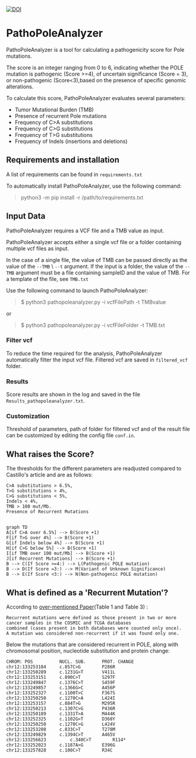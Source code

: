 [![DOI](https://zenodo.org/badge/DOI/10.5281/zenodo.10100958.svg)](https://doi.org/10.5281/zenodo.10100958)

# PathoPoleAnalyzer 

PathoPoleAnalyzer is a tool for calculating a pathogenicity score for Pole mutations.

The score is an integer ranging from 0 to 6, indicating whether the POLE mutation is pathogenic (Score >=4), of uncertain significance (Score = 3), or non-pathogenic (Score<3),based on the presence of specific genomic alterations.

To calculate this score, PathoPoleAnalyzer evaluates several parameters:
- Tumor Mutational Burden (TMB)
- Presence of recurrent Pole mutations
- Frequency of C>A substitutions
- Frequency of C>G substitutions
- Frequency of T>G substitutions
- Frequency of Indels (insertions and deletions)

## Requirements and installation

A list of requirements can be found in `requirements.txt` 

To automatically install PathoPoleAnalyzer, use the following command:

>python3 -m pip install -r /path/to/requirements.txt


## Input Data

PathoPoleAnalyzer requires a VCF file and a TMB value as input.

PathoPoleAnalyzer accepts either a single vcf file or a folder containing multiple vcf files as input.

In the case of a single file, the value of TMB can be passed directly as the value of the ```--TMB``` \ ```--t``` argument. 
If the input is a folder, the value of the ```--TMB``` argument must be a file containing sampleID and the value of TMB. For a template of the file, see ```TMB.txt```

Use the following command to launch PathoPoleAnalyzer:

>$ python3 pathopoleanalyzer.py -i vcfFilePath -t TMBvalue

or

>$ python3 pathopoleanalyzer.py -i vcfFileFolder -t TMB.txt


### Filter vcf
To reduce the time required for the analysis, PathoPoleAnalyzer automatically filter the input vcf file. Filtered vcf are saved in 
```filtered_vcf``` folder.  

### Results
Score results are shown in the log and saved in the file ```Results_pathopoleanalyzer.txt```.


### Customization

Threshold of parameters, path of folder for filtered vcf and of the result file can be customized by editing the config file ```conf.in```.



## What raises the Score?

The thresholds for the different parameters are readjusted compared to Castillo's article and are as follows:

	C>A substitutions > 6.5%, 
	T>G substitutions > 4%, 
	C>G substitutions < 5%, 
	Indels < 4%, 
	TMB > 100 mut/Mb.
	Presence of Recurrent Mutations


<div class="center">

  

```mermaid

graph TD
A[if C>A over 6.5%] --> B(Score +1)
F[if T>G over 4%] --> B(Score +1)
G[if Indels below 4%] --> B(Score +1)
H[if C>G below 5%] --> B(Score +1)
I[if TMB over 100 mut/Mb] --> B(Score +1)
J[if Recurrent Mutations] --> B(Score +1)
B --> C(If Score >=4:) --> L(Pathogenic POLE mutation)
B --> D(If Score =3:) --> M(Variant of Unknown Significance)
B --> E(If Score <3:) --> N(Non-pathogenic POLE mutation)
```


## What is defined as a 'Recurrent Mutation'?

According to [over-mentioned Paper](https://pubmed.ncbi.nlm.nih.gov/31829442/)(Table 1 and Table 3) :

	Recurrent mutations were defined as those present in two or more cancer samples in the COSMIC and TCGA databases 
 	combined (cases present in both databases were counted only once). 
  	A mutation was considered non-recurrent if it was found only one.


Below the mutations that are considered recurrent in POLE, along with chromosomal position, nucleotide substitution and protein change:

	CHROM: POS			NUCL. SUB.		PROT. CHANGE
	chr12:133253184		c.857C>G		P286R
	chr12:133250289 	c.1231G>T		V411L
	chr12:133253151		c.890C>T  		S297F
	chr12:133249847		c.1376C>T		S459F
	chr12:133249857		c.1366G>C		A456P
	chr12:133252327		c.1100T>C		F367S
	chr12:133250250		c.1270C>A		L424I
	chr12:133253157		c.884T>G		M295R
	chr12:133250213		c.1307C>G		P436R
	chr12:133250189		c.1331T>A		M444K
	chr12:133252325		c.1102G>T		D368Y
 	chr12:133250250		c.1270C>G		L424V
	chr12:133253208		c.833C>T		T278M
 	chr12:133249829		c.1394C>T		A465V
	chr12:133256623      	c.340C>T		R114*
	chr12:133252023		c.1187A>G		E396G
	chr12:133257828		c.100C>T		R34C


</div>
